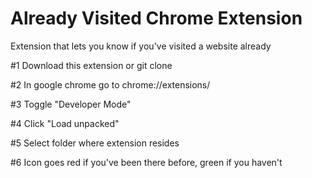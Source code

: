 # Already Visited Chrome Extension
Extension that lets you know if you've visited a website already

#1 Download this extension or git clone

#2 In google chrome go to chrome://extensions/

#3 Toggle "Developer Mode"

#4 Click "Load unpacked"

#5 Select folder where extension resides

#6 Icon goes red if you've been there before, green if you haven't
